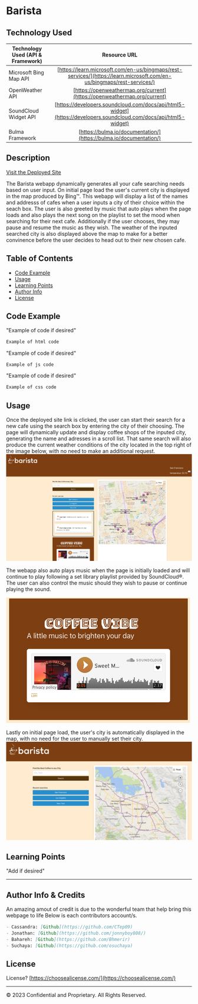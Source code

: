 
# Barista


## Technology Used 

| Technology Used (API & Framework)         | Resource URL           | 
| ------------- |:-------------:| 
| Microsoft Bing Map API    | [https://learn.microsoft.com/en-us/bingmaps/rest-services/](https://learn.microsoft.com/en-us/bingmaps/rest-services/) | 
| OpenWeather API     | [https://openweathermap.org/current](https://openweathermap.org/current)      |   
| SoundCloud Widget API | [https://developers.soundcloud.com/docs/api/html5-widget](https://developers.soundcloud.com/docs/api/html5-widget)     |
Bulma Framework   | [https://bulma.io/documentation/](https://bulma.io/documentation/)    

## Description 

[Visit the Deployed Site](https://jonnyboy808.github.io/barista/)

The Barista webapp dynamically generates all your cafe searching needs based on user input. On initial page load the user's current city is displayed in the map produced by Bing™. This webapp will display a list of the names and addresss of cafes when a user inputs a city of their choice within the seach box. The user is also greeted by music that auto plays when the page loads and also plays the next song on the playlist to set the mood when searching for their next cafe. Additionally if the user chooses, they may pause and resume the music as they wish. The weather of the inputed searched city is also displayed above the map to make for a better convinence before the user decides to head out to their new chosen cafe.



## Table of Contents

* [Code Example](#code-example)
* [Usage](#usage)
* [Learning Points](#learning-points)
* [Author Info](#author-info)
* [License](#license)


## Code Example


"Example of code if desired"
```html
Example of html code
```

"Example of code if desired"
```JS
Example of js code
```

"Example of code if desired"
```css
Example of css code
```


## Usage 

Once the deployed site link is clicked, the user can start their search for a new cafe using the search box by entering the city of their choosing. The page will dynamically update and display coffee shops of the inputed city, generating the name and adresses in a scroll list. That same search will also produce the current weather conditions of the city located in the top right of the image below, with no need to make an additional request.
![Fully Functional](assets/images/fully_functional.png)

The webapp also auto plays music when the page is initially loaded and will continue to play following a set library playlist provided by SoundCloud®. The user can also control the music should they wish to pause or continue playing the sound.

![SoundCloud Widget](assets/images/music.png)

Lastly on initial page load, the user's city is automatically displayed in the map, with no need for the user to manually set their city.
![Initial Page Load](assets/images/initial_load.png)

## Learning Points 


"Add if desired"

---

## Author Info & Credits

An amazing amout of credit is due to the wonderful team that help bring this webpage to life
Below is each contributors account/s.

```md
- Cassandra: [Github](https://github.com/CTep09)
- Jonathan: [Github](https://github.com/jonnyboy808/)
- Bahareh: [Github](https://github.com/Bhmerir)
- Suchaya: [Github](https://github.com/osuchaya)
```


## License

License? [https://choosealicense.com/](https://choosealicense.com/)

---

© 2023 Confidential and Proprietary. All Rights Reserved.
